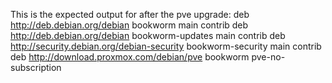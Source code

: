 This is the expected output for after the pve upgrade:
deb http://deb.debian.org/debian bookworm main contrib
deb http://deb.debian.org/debian bookworm-updates main contrib
deb http://security.debian.org/debian-security bookworm-security main contrib
deb http://download.proxmox.com/debian/pve bookworm pve-no-subscription
